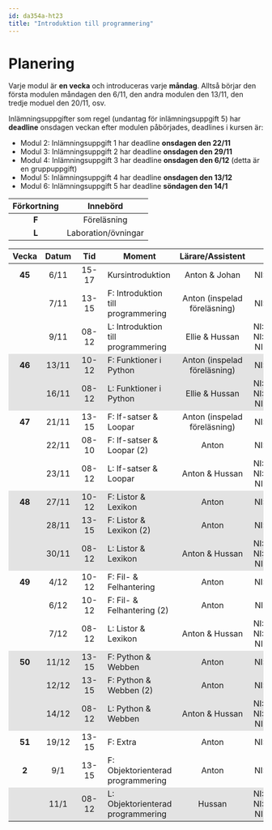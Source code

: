 ```yaml
---
id: da354a-ht23
title: "Introduktion till programmering"
---
```


# Planering

Varje modul är **en vecka** och introduceras varje **måndag**. Alltså börjar den första modulen måndagen den 6/11, den andra modulen den 13/11, den tredje moduel den 20/11, osv.

Inlämningsuppgifter som regel (undantag för inlämningsuppgift 5) har **deadline** onsdagen veckan efter modulen påbörjades, deadlines i kursen är:
- Modul 2: Inlämningsuppgift 1 har deadline **onsdagen den 22/11**
- Modul 3: Inlämningsuppgift 2 har deadline **onsdagen den 29/11**
- Modul 4: Inlämningsuppgift 3 har deadline **onsdagen den 6/12** (detta är en gruppuppgift)
- Modul 5: Inlämningsuppgift 4 har deadline **onsdagen den 13/12**
- Modul 6: Inlämningsuppgift 5 har deadline **söndagen den 14/1**

| Förkortning | Innebörd |
|:-----:|:-----:|
|**F** | Föreläsning |
|**L** | Laboration/övningar |

<style>
#plan-table tr.odd {
    background-color: rgba(0, 0, 0, 0.1);
}

#plan-table tr td {
    text-align: center;
}

#plan-table tr td:nth-child(4) {
    text-align: left;
}

#plan-table tr td:nth-child(3) {
    min-width: 40px;
}

#plan-table tr td:first-child {
    font-weight: bold;
}

</style>

<table id="plan-table">
	<thead>
		<tr>
			<th>Vecka</th>
			<th>Datum</th>
			<th>Tid</th>
			<th>Moment</th>
			<th>Lärare/Assistent</th>
			<th>Plats</th>
            <th>Modul</th>
		</tr>
	</thead>
	<tbody>
		<tr>
			<td>45</td>
			<td>6/11</td>
			<td>15-17</td>
			<td>Kursintroduktion</td>
			<td>Anton & Johan</td>
			<td>NI:A0406</td>
            <td rowspan="3">1</td>
		</tr>
		<tr>
            <td></td>
			<td>7/11</td>
			<td>13-15</td>
			<td>F: Introduktion till programmering</td>
			<td>Anton (inspelad föreläsning)</td>
			<td>NI:A0406</td>
		</tr>
		<tr>
			<td></td>
			<td>9/11</td>
			<td>08-12</td>
			<td>L: Introduktion till programmering</td>
			<td>Ellie & Hussan</td>
			<td>NI:A0314, NI:A0318, NI:B0314</td>
		</tr>
		<tr class="odd">
            <td>46</td>
			<td>13/11</td>
			<td>10-12</td>
			<td>F: Funktioner i Python</td>
			<td>Anton (inspelad föreläsning)</td>
			<td>NI:A0406</td>
            <td rowspan="2">2</td>
		</tr>
		<!--
		<tr class="odd">
            <td></td>
			<td>14/11</td>
			<td>13-15</td>
			<td>F: Funktioner i Python (2)</td>
			<td>Anton</td>
			<td>NI:A0406</td>
		</tr>
		-->
		<tr class="odd">
			<td></td>
			<td>16/11</td>
			<td>08-12</td>
			<td>L: Funktioner i Python</td>
			<td>Ellie & Hussan</td>
			<td>NI:A0314, NI:A0318, NI:B0314</td>
		</tr>
		<tr>
            <td>47</td>
			<td>21/11</td>
			<td>13-15</td>
			<td>F: If-satser &amp; Loopar</td>
			<td>Anton (inspelad föreläsning)</td>
			<td>NI:A0406</td>
			<td rowspan="3">3</td>
		</tr>
		<tr>
            <td></td>
			<td>22/11</td>
			<td>08-10</td>
			<td>F: If-satser &amp; Loopar (2)</td>
			<td>Anton</td>
			<td>NI:A0406</td>
		</tr>
		<tr>
            <td></td>
			<td>23/11</td>
			<td>08-12</td>
			<td>L: If-satser &amp; Loopar</td>
			<td>Anton & Hussan</td>
			<td>NI:A0314, NI:A0318, NI:B0314</td>
		</tr>
		<tr class="odd">
			<td>48</td>
			<td>27/11</td>
			<td>10-12</td>
			<td>F: Listor &amp; Lexikon</td>
			<td>Anton</td>
			<td>NI:A0306</td>
			<td rowspan="3">4</td>
		</tr>
		<tr class="odd">
            <td></td>
			<td>28/11</td>
			<td>13-15</td>
			<td>F: Listor &amp; Lexikon (2)</td>
			<td>Anton</td>
			<td>NI:A0307</td>
		</tr>
		<tr class="odd">
            <td></td>
			<td>30/11</td>
			<td>08-12</td>
			<td>L: Listor &amp; Lexikon</td>
			<td>Anton & Hussan</td>
			<td>NI:A0314, NI:A0318, NI:B0314</td>
		</tr>
		<tr>
            <td>49</td>
			<td>4/12</td>
			<td>10-12</td>
			<td>F: Fil- &amp; Felhantering</td>
			<td>Anton</td>
			<td>NI:A0406</td>
			<td rowspan="3">5</td>
		</tr>
		<tr>
			<td></td>
			<td>6/12</td>
			<td>10-12</td>
			<td>F: Fil- &amp; Felhantering (2)</td>
			<td>Anton</td>
			<td>NI:B0E15</td>
		</tr>
		<tr>
            <td></td>
			<td>7/12</td>
			<td>08-12</td>
			<td>L: Listor &amp; Lexikon</td>
			<td>Anton & Hussan</td>
			<td>NI:A0314, NI:A0318, NI:B0314</td>
		</tr>
		<tr class="odd">
            <td>50</td>
			<td>11/12</td>
			<td>13-15</td>
			<td>F: Python &amp; Webben</td>
			<td>Anton</td>
			<td>NI:A0607</td>
			<td rowspan="3">6</td>
		</tr>
		<tr class="odd">
            <td></td>
			<td>12/12</td>
			<td>13-15</td>
			<td>F: Python &amp; Webben (2)</td>
			<td>Anton</td>
			<td>NI:A0406</td>
		</tr>
		<tr class="odd">
			<td></td>
			<td>14/12</td>
			<td>08-12</td>
			<td>L: Python &amp; Webben</td>
			<td>Anton & Hussan</td>
			<td>NI:A0314, NI:A0318, NI:B0314</td>
		</tr>
		<tr>
            <td>51</td>
			<td>19/12</td>
			<td>13-15</td>
			<td>F: Extra</td>
			<td>Anton</td>
			<td>NI:A0406</td>
			<td></td>
		</tr>
		<tr>
            <td>2</td>
			<td>9/1</td>
			<td>13-15</td>
			<td>F: Objektorienterad programmering</td>
			<td>Anton</td>
			<td>NI:A0306</td>
			<td rowspan="2">7</td>
		</tr>
		<tr class="odd">
            <td></td>
			<td>11/1</td>
			<td>08-12</td>
			<td>L: Objektorienterad programmering</td>
			<td>Hussan</td>
			<td>NI:A0314, NI:A0318, NI:B0314</td>
		</tr>
	</tbody>
</table>

<!--
|:-----:|:-----:|:-----:|------------------------------------|------------------|----------------|
| Vecka | Datum |  Tid  | Moment                             | Lärare/Assistent | Plats          |
|:-----:|:-----:|:-----:|------------------------------------|:----------------:|:--------------:|
|   46  | 10/11 | 10-12 | Kursintroduktion                   | Anton            | Zoom           |
|       | 11/11 | 13-15 | F: Introduktion till programmering | Anton            | Zoom           |
|   47  | 16/11 | 13-17 | L: Introduktion till programmering | Amanda           | Discord        |
|       | 17/11 | 08-12 | L: Introduktion till programmering | Anton            | Discord        |
|       | 18/11 | 13-15 | F: Funktioner i Python             | Anton            | Zoom           |
|       | 20/11 | 09-12 | F+L: Funktioner i Python           | Anton            | Zoom + Discord |
|   48  | 23/11 | 13-17 | L: Funktioner i Python             | Amanda           | Discord        |
|       | 24/11 | 08-12 | L: Funktioner i Python             | Anton            | Discord        |
|       | 25/11 | 13-15 | F: If-satser & Loopar              | Anton            | Zoom           |
|       | 27/11 | 09-12 | F+L: If-satser & Loopar            | Anton            | Zoom + Discord |
|   49  | 30/11 | 13-17 | L: If-satser & Loopar              | Amanda           | Discord        |
|       |  1/12 | 08-12 | L: If-satser & Loopar              | Anton            | Discord        |
|       |  2/12 | 13-15 | F: Listor & Lexikon                | Anton            | Zoom           |
|       |  4/12 | 09-12 | F+L: Listor & Lexikon              | Anton            | Zoom + Discord |
|   50  |  7/12 | 13-17 | L: Listor & Lexikon                | Amanda           | Discord        |
|       | 8/12  | 08-12 | L: Listor & Lexikon                | Anton            | Discord        |
|       | 9/12  | 13-15 | F: Fil- & Felhantering             | Anton            | Zoom           |
|       | 11/12 | 9-12  | F+L: Fil- & Felhantering           | Anton            | Zoom + Discord |
| 51    | 14/12 | 13-17 | L: Fil- & Felhantering             | Amanda           | Discord        |
|       | 15/12 | 08-12 | L: Fil- & Felhantering             | Anton            | Discord        |
|       | 16/12 | 13-15 | F: Python & Webben                 | Anton            | Zoom           |
|       | 18/12 | 09-12 | F+L: Python & Webben               | Anton            | Zoom + Discord |
| 1     | 7/1   | 13-17 | L: Extra                           | Amanda           | Discord        |
| 2     | 12/1  | 10-12 | F: Objektorienterad programmering  | Anton            | Zoom           |
|       | 13/1  | 13-17 | L: Objektorienterad programmering  | Amanda           | Discord        |
-->